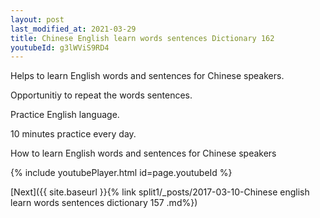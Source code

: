 ```yaml
---
layout: post
last_modified_at: 2021-03-29
title: Chinese English learn words sentences Dictionary 162 
youtubeId: g3lWViS9RD4
---
```

 
 
Helps to learn English words and sentences for Chinese speakers.

Opportunitiy to repeat the words sentences. 

Practice English language. 
 
10 minutes practice every day. 
 
How to learn English words and sentences for Chinese speakers 
 
{% include youtubePlayer.html id=page.youtubeId %}
 
 
[Next]({{ site.baseurl }}{% link  split1/_posts/2017-03-10-Chinese english learn words sentences dictionary 157 .md%})
 
